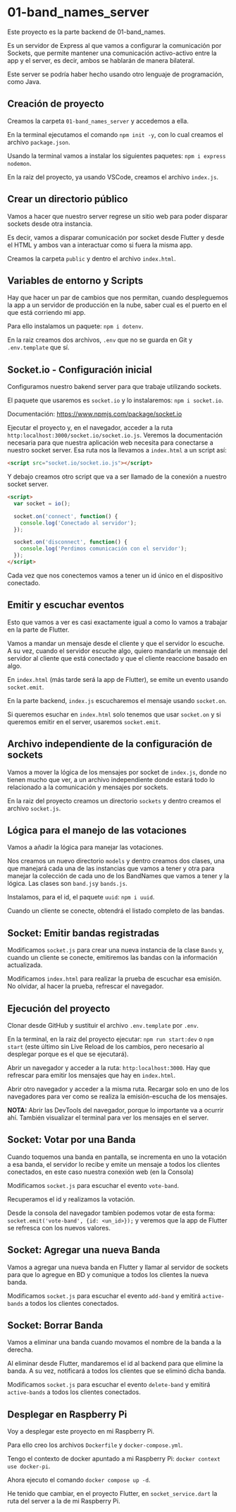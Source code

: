 # 01-band_names_server

Este proyecto es la parte backend de 01-band_names.

Es un servidor de Express al que vamos a configurar la comunicación por Sockets, que permite mantener una comunicación activo-activo entre la app y el server, es decir, ambos se hablarán de manera bilateral.

Este server se podría haber hecho usando otro lenguaje de programación, como Java.

## Creación de proyecto

Creamos la carpeta `01-band_names_server` y accedemos a ella.

En la terminal ejecutamos el comando `npm init -y`, con lo cual creamos el archivo `package.json`.

Usando la terminal vamos a instalar los siguientes paquetes: `npm i express nodemon`.

En la raiz del proyecto, ya usando VSCode, creamos el archivo `index.js`.

## Crear un directorio público

Vamos a hacer que nuestro server regrese un sitio web para poder disparar sockets desde otra instancia.

Es decir, vamos a disparar comunicación por socket desde Flutter y desde el HTML y ambos van a interactuar como si fuera la misma app.

Creamos la carpeta `public` y dentro el archivo `index.html`.

## Variables de entorno y Scripts

Hay que hacer un par de cambios que nos permitan, cuando despleguemos la app a un servidor de producción en la nube, saber cual es el puerto en el que está corriendo mi app.

Para ello instalamos un paquete: `npm i dotenv`.

En la raiz creamos dos archivos, `.env` que no se guarda en Git y `.env.template` que sí.

## Socket.io - Configuración inicial

Configuramos nuestro bakend server para que trabaje utilizando sockets.

El paquete que usaremos es `socket.io` y lo instalaremos: `npm i socket.io`.

Documentación: https://www.npmjs.com/package/socket.io

Ejecutar el proyecto y, en el navegador, acceder a la ruta `http:localhost:3000/socket.io/socket.io.js`. Veremos la documentación necesaria para que nuestra aplicación web necesita para conectarse a nuestro socket server. Esa ruta nos la llevamos a `index.html` a un script así:

```html
<script src="socket.io/socket.io.js"></script>
```

Y debajo creamos otro script que va a ser llamado de la conexión a nuestro socket server.

```html
<script>
  var socket = io();

  socket.on('connect', function() {
    console.log('Conectado al servidor');
  });

  socket.on('disconnect', function() {
    console.log('Perdimos comunicación con el servidor');
  });
</script>
```

Cada vez que nos conectemos vamos a tener un id único en el dispositivo conectado.

## Emitir y escuchar eventos

Esto que vamos a ver es casi exactamente igual a como lo vamos a trabajar en la parte de Flutter.

Vamos a mandar un mensaje desde el cliente y que el servidor lo escuche. A su vez, cuando el servidor escuche algo, quiero mandarle un mensaje del servidor al cliente que está conectado y que el cliente reaccione basado en algo.

En `index.html` (más tarde será la app de Flutter), se emite un evento usando `socket.emit`.

En la parte backend, `index.js` escucharemos el mensaje usando `socket.on`.

Si queremos esuchar en `index.html` solo tenemos que usar `socket.on` y si queremos emitir en el server, usaremos `socket.emit`.

## Archivo independiente de la configuración de sockets

Vamos a mover la lógica de los mensajes por socket de `index.js`, donde no tienen mucho que ver, a un archivo independiente donde estará todo lo relacionado a la comunicación y mensajes por sockets.

En la raiz del proyecto creamos un directorio `sockets` y dentro creamos el archivo `socket.js`.

## Lógica para el manejo de las votaciones

Vamos a añadir la lógica para manejar las votaciones.

Nos creamos un nuevo directorio `models` y dentro creamos dos clases, una que manejará cada una de las instancias que vamos a tener y otra para manejar la colección de cada uno de los BandNames que vamos a tener y la lógica. Las clases son `band.js`y `bands.js`.

Instalamos, para el id, el paquete `uuid`: `npm i uuid`.

Cuando un cliente se conecte, obtendrá el listado completo de las bandas.

## Socket: Emitir bandas registradas

Modificamos `socket.js` para crear una nueva instancia de la clase `Bands` y, cuando un cliente se conecte, emitiremos las bandas con la información actualizada.

Modificamos `index.html` para realizar la prueba de escuchar esa emisión. No olvidar, al hacer la prueba, refrescar el navegador.

## Ejecución del proyecto

Clonar desde GitHub y sustituir el archivo `.env.template` por `.env`.

En la terminal, en la raiz del proyecto ejecutar: `npm run start:dev` o `npm start` (este último sin Live Reload de los cambios, pero necesario al desplegar porque es el que se ejecutará).

Abrir un navegador y acceder a la ruta: `http:localhost:3000`. Hay que refrescar para emitir los mensajes que hay en `index.html`.

Abrir otro navegador y acceder a la misma ruta. Recargar solo en uno de los navegadores para ver como se realiza la emisión-escucha de los mensajes.

**NOTA:** Abrir las DevTools del navegador, porque lo importante va a ocurrir ahí. También visualizar el terminal para ver los mensajes en el server.

## Socket: Votar por una Banda

Cuando toquemos una banda en pantalla, se incrementa en uno la votación a esa banda, el servidor lo recibe y emite un mensaje a todos los clientes conectados, en este caso nuestra conexión web (en la Consola)

Modificamos `socket.js` para escuchar el evento `vote-band`.

Recuperamos el id y realizamos la votación.

Desde la consola del navegador tambíen podemos votar de esta forma: `socket.emit('vote-band', {id: <un_id>});` y veremos que la app de Flutter se refresca con los nuevos valores.

## Socket: Agregar una nueva Banda

Vamos a agregar una nueva banda en Flutter y llamar al servidor de sockets para que lo agregue en BD y comunique a todos los clientes la nueva banda.

Modificamos `socket.js` para escuchar el evento `add-band` y emitirá `active-bands` a todos los clientes conectados.

## Socket: Borrar Banda

Vamos a eliminar una banda cuando movamos el nombre de la banda a la derecha.

Al eliminar desde Flutter, mandaremos el id al backend para que elimine la banda. A su vez, notificará a todos los clientes que se eliminó dicha banda.

Modificamos `socket.js` para escuchar el evento `delete-band` y emitirá `active-bands` a todos los clientes conectados.

## Desplegar en Raspberry Pi

Voy a desplegar este proyecto en mi Raspberry Pi.

Para ello creo los archivos `Dockerfile` y `docker-compose.yml`.

Tengo el contexto de docker apuntado a mi Raspberry Pi: `docker context use docker-pi`.

Ahora ejecuto el comando `docker compose up -d`.

He tenido que cambiar, en el proyecto Flutter, en `socket_service.dart` la ruta del server a la de mi Raspberry Pi.